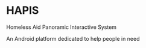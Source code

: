 # HAPIS
Homeless Aid Panoramic Interactive System

An Android platform dedicated to help  people in need
